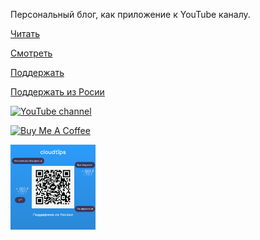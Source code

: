 Персональный блог, как приложение к YouTube каналу.

[Читать](https://trash-max.github.io)

[Смотреть](https://www.youtube.com/c/MaxTrash)

[Поддержать](https://www.buymeacoffee.com/maxtrash)

[Поддержать из Росии](https://pay.cloudtips.ru/p/5acab2cd)


<a href="https://www.youtube.com/c/MaxTrash" target="_blank"><img src="https://img.shields.io/youtube/channel/views/UCSFR40osj7pJXouSiJDFXZA" alt="YouTube channel" height="32" width="136"></a>


<a href="https://www.buymeacoffee.com/maxtrash" target="_blank"><img src="https://cdn.buymeacoffee.com/buttons/default-orange.png" alt="Buy Me A Coffee" height="32" width="136"></a>


<a href="https://pay.cloudtips.ru/p/5acab2cd" target="_blank"><img src="assets/donations/qrImage.png" alt="Donate from with russian card" height="136" width="136"></a>
